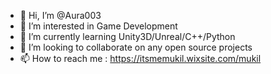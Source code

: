 - 👋 Hi, I’m @Aura003
- 👀 I’m interested in Game Development
- 🌱 I’m currently learning Unity3D/Unreal/C++/Python
- 💞️ I’m looking to collaborate on any open source projects
- 📫 How to reach me : https://itsmemukil.wixsite.com/mukil

<!---
Aura003/Aura003 is a ✨ special ✨ repository because its `README.md` (this file) appears on your GitHub profile.
You can click the Preview link to take a look at your changes.
--->
